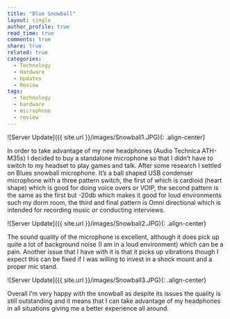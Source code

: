 ```yaml
---
title: "Blue Snowball"
layout: single
author_profile: true
read_time: true
comments: true
share: true
related: true
categories:
  - Technology
  - Hardware
  - Updates
  - Review
tags:
  - technology
  - hardware
  - microphone
  - review
---
```


![Server Update]({{ site.url }}/images/Snowball1.JPG){: .align-center}

In order to take advantage of my new headphones (Audio Technica ATH-M35s) I decided to buy a standalone microphone so that I didn’t have to switch to my headset to play games and talk. After some research I settled on Blues snowball microphone. It’s a ball shaped USB condenser microphone with a three pattern switch, the first of which is cardioid (heart shape) which is good for doing voice overs or VOIP, the second pattern is the same as the first but -20db which makes it good for loud environments such my dorm room, the third and final pattern is Omni directional which is intended for recording music or conducting interviews.

![Server Update]({{ site.url }}/images/Snowball2.JPG){: .align-center}

The sound quality of the microphone is excellent, although it does pick up quite a lot of background noise (I am in a loud environment) which can be a pain. Another issue that I have with it is that it picks up vibrations though I expect this can be fixed if I was willing to invest in a shock mount and a proper mic stand.

![Server Update]({{ site.url }}/images/Snowball3.JPG){: .align-center}

Overall I’m very happy with the snowball as despite its issues the quality is still outstanding and it means that I can take advantage of my headphones in all situations giving me a better experience all around.
